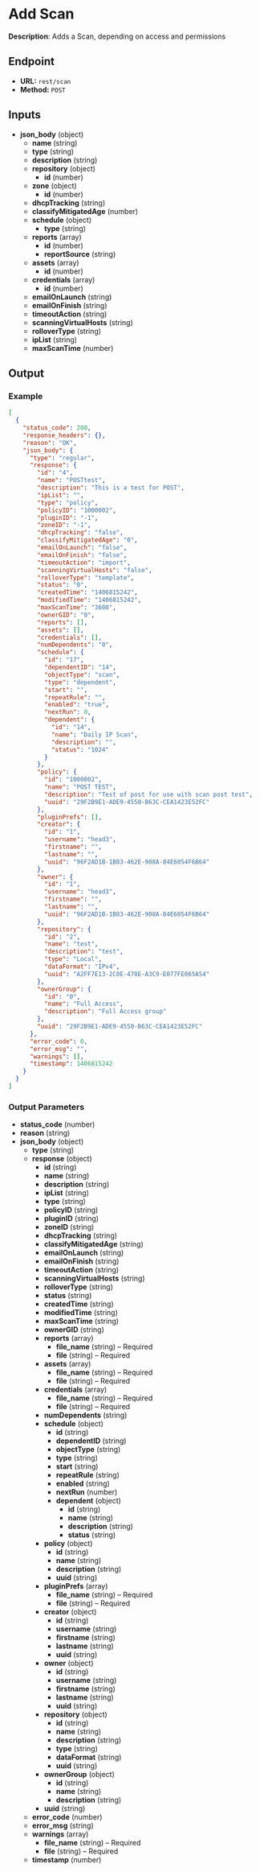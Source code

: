 # Add Scan

**Description**: Adds a Scan, depending on access and permissions

## Endpoint

- **URL:** `rest/scan`
- **Method:** `POST`
## Inputs

- **json_body** (object)
  - **name** (string)
  - **type** (string)
  - **description** (string)
  - **repository** (object)
    - **id** (number)
  - **zone** (object)
    - **id** (number)
  - **dhcpTracking** (string)
  - **classifyMitigatedAge** (number)
  - **schedule** (object)
    - **type** (string)
  - **reports** (array)
    - **id** (number)
    - **reportSource** (string)
  - **assets** (array)
    - **id** (number)
  - **credentials** (array)
    - **id** (number)
  - **emailOnLaunch** (string)
  - **emailOnFinish** (string)
  - **timeoutAction** (string)
  - **scanningVirtualHosts** (string)
  - **rolloverType** (string)
  - **ipList** (string)
  - **maxScanTime** (number)
## Output

### Example

```json
[
  {
    "status_code": 200,
    "response_headers": {},
    "reason": "OK",
    "json_body": {
      "type": "regular",
      "response": {
        "id": "4",
        "name": "POSTtest",
        "description": "This is a test for POST",
        "ipList": "",
        "type": "policy",
        "policyID": "1000002",
        "pluginID": "-1",
        "zoneID": "-1",
        "dhcpTracking": "false",
        "classifyMitigatedAge": "0",
        "emailOnLaunch": "false",
        "emailOnFinish": "false",
        "timeoutAction": "import",
        "scanningVirtualHosts": "false",
        "rolloverType": "template",
        "status": "0",
        "createdTime": "1406815242",
        "modifiedTime": "1406815242",
        "maxScanTime": "3600",
        "ownerGID": "0",
        "reports": [],
        "assets": [],
        "credentials": [],
        "numDependents": "0",
        "schedule": {
          "id": "17",
          "dependentID": "14",
          "objectType": "scan",
          "type": "dependent",
          "start": "",
          "repeatRule": "",
          "enabled": "true",
          "nextRun": 0,
          "dependent": {
            "id": "14",
            "name": "Daily IP Scan",
            "description": "",
            "status": "1024"
          }
        },
        "policy": {
          "id": "1000002",
          "name": "POST TEST",
          "description": "Test of post for use with scan post test",
          "uuid": "29F2B9E1-ADE9-4550-B63C-CEA1423E52FC"
        },
        "pluginPrefs": [],
        "creator": {
          "id": "1",
          "username": "head3",
          "firstname": "",
          "lastname": "",
          "uuid": "96F2AD1B-1B83-462E-908A-84E6054F6B64"
        },
        "owner": {
          "id": "1",
          "username": "head3",
          "firstname": "",
          "lastname": "",
          "uuid": "96F2AD1B-1B83-462E-908A-84E6054F6B64"
        },
        "repository": {
          "id": "2",
          "name": "test",
          "description": "test",
          "type": "Local",
          "dataFormat": "IPv4",
          "uuid": "A2FF7E13-2C0E-470E-A3C9-E077FE065A54"
        },
        "ownerGroup": {
          "id": "0",
          "name": "Full Access",
          "description": "Full Access group"
        },
        "uuid": "29F2B9E1-ADE9-4550-B63C-CEA1423E52FC"
      },
      "error_code": 0,
      "error_msg": "",
      "warnings": [],
      "timestamp": 1406815242
    }
  }
]
```
### Output Parameters

- **status_code** (number)
- **reason** (string)
- **json_body** (object)
  - **type** (string)
  - **response** (object)
    - **id** (string)
    - **name** (string)
    - **description** (string)
    - **ipList** (string)
    - **type** (string)
    - **policyID** (string)
    - **pluginID** (string)
    - **zoneID** (string)
    - **dhcpTracking** (string)
    - **classifyMitigatedAge** (string)
    - **emailOnLaunch** (string)
    - **emailOnFinish** (string)
    - **timeoutAction** (string)
    - **scanningVirtualHosts** (string)
    - **rolloverType** (string)
    - **status** (string)
    - **createdTime** (string)
    - **modifiedTime** (string)
    - **maxScanTime** (string)
    - **ownerGID** (string)
    - **reports** (array)
      - **file_name** (string) – Required
      - **file** (string) – Required
    - **assets** (array)
      - **file_name** (string) – Required
      - **file** (string) – Required
    - **credentials** (array)
      - **file_name** (string) – Required
      - **file** (string) – Required
    - **numDependents** (string)
    - **schedule** (object)
      - **id** (string)
      - **dependentID** (string)
      - **objectType** (string)
      - **type** (string)
      - **start** (string)
      - **repeatRule** (string)
      - **enabled** (string)
      - **nextRun** (number)
      - **dependent** (object)
        - **id** (string)
        - **name** (string)
        - **description** (string)
        - **status** (string)
    - **policy** (object)
      - **id** (string)
      - **name** (string)
      - **description** (string)
      - **uuid** (string)
    - **pluginPrefs** (array)
      - **file_name** (string) – Required
      - **file** (string) – Required
    - **creator** (object)
      - **id** (string)
      - **username** (string)
      - **firstname** (string)
      - **lastname** (string)
      - **uuid** (string)
    - **owner** (object)
      - **id** (string)
      - **username** (string)
      - **firstname** (string)
      - **lastname** (string)
      - **uuid** (string)
    - **repository** (object)
      - **id** (string)
      - **name** (string)
      - **description** (string)
      - **type** (string)
      - **dataFormat** (string)
      - **uuid** (string)
    - **ownerGroup** (object)
      - **id** (string)
      - **name** (string)
      - **description** (string)
    - **uuid** (string)
  - **error_code** (number)
  - **error_msg** (string)
  - **warnings** (array)
    - **file_name** (string) – Required
    - **file** (string) – Required
  - **timestamp** (number)